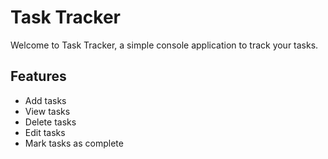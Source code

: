 # Task Tracker

Welcome to Task Tracker, a simple console application to track your tasks.

## Features

- Add tasks
- View tasks
- Delete tasks
- Edit tasks
- Mark tasks as complete
